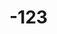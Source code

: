 # -123
<DOCTYPE html>
<html lang= "en">
<head>
 <title>ROADSPIN WORRIORS/<title>
</head>
  <body>
<div class = "container fluid">
<div class = "header">
 <h1>ROADSPIN WORRIORS</h1>
 <h2>CYCLING CLAN</h2>
 </div>
</div>
   <footer = "footer">
    <div ="container">
     <div ="icons">
<a href="mail to :otienod172@gmail.com">
<i class ="fa fa envelopes" title="email"></i>
<i class ="fa fa github" title="github"></i>
